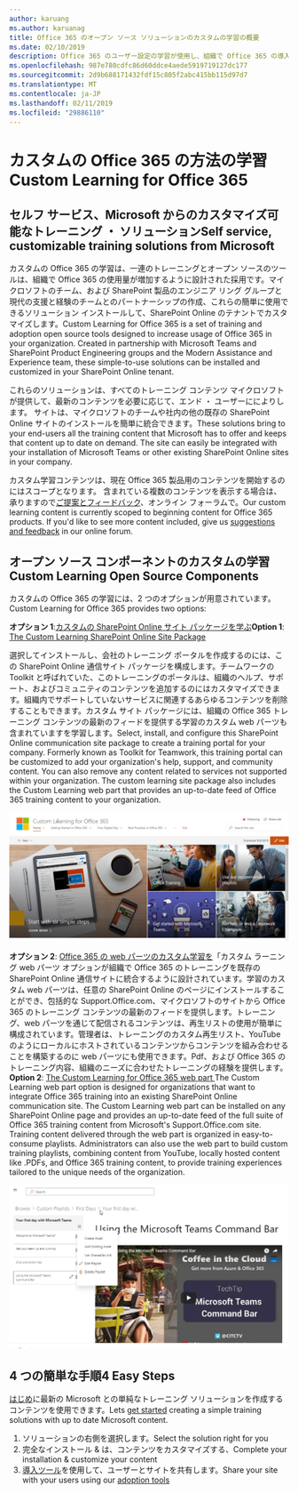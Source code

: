 ```yaml
---
author: karuang
ms.author: karuanag
title: Office 365 のオープン ソース ソリューションのカスタムの学習の概要
ms.date: 02/10/2019
description: Office 365 のユーザー設定の学習が使用し、組織で Office 365 の導入を促進する方法について説明します。当社のソリューションには、カスタムの SharePoint Online web パーツと、Office 365 テナントに簡単に準備されている新しい SharePoint Online 通信トレーニング サイトが含まれます。
ms.openlocfilehash: 987e780cdfc86d60ddce4aede5919719127dc177
ms.sourcegitcommit: 2d9b688171432fdf15c805f2abc415bb115d97d7
ms.translationtype: MT
ms.contentlocale: ja-JP
ms.lasthandoff: 02/11/2019
ms.locfileid: "29886110"
---
```

# <a name="custom-learning-for-office-365"></a><span data-ttu-id="31e02-104">カスタムの Office 365 の方法の学習</span><span class="sxs-lookup"><span data-stu-id="31e02-104">Custom Learning for Office 365</span></span>

## <a name="self-service-customizable-training-solutions-from-microsoft"></a><span data-ttu-id="31e02-105">セルフ サービス、Microsoft からのカスタマイズ可能なトレーニング ・ ソリューション</span><span class="sxs-lookup"><span data-stu-id="31e02-105">Self service, customizable training solutions from Microsoft</span></span>

<span data-ttu-id="31e02-p102">カスタムの Office 365 の学習は、一連のトレーニングとオープン ソースのツールは、組織で Office 365 の使用量が増加するように設計された採用です。マイクロソフトのチーム、および SharePoint 製品のエンジニア リング グループと現代の支援と経験のチームとのパートナーシップの作成、これらの簡単に使用できるソリューション インストールして、SharePoint Online のテナントでカスタマイズします。</span><span class="sxs-lookup"><span data-stu-id="31e02-p102">Custom Learning for Office 365 is a set of training and adoption open source tools designed to increase usage of Office 365 in your organization. Created in partnership with Microsoft Teams and SharePoint Product Engineering groups and the Modern Assistance and Experience team, these simple-to-use solutions can be installed and customized in your SharePoint Online tenant.</span></span> 

<span data-ttu-id="31e02-p103">これらのソリューションは、すべてのトレーニング コンテンツ マイクロソフトが提供して、最新のコンテンツを必要に応じて、エンド ・ ユーザーにによりします。 サイトは、マイクロソフトのチームや社内の他の既存の SharePoint Online サイトのインストールを簡単に統合できます。</span><span class="sxs-lookup"><span data-stu-id="31e02-p103">These solutions bring to your end-users all the training content that Microsoft has to offer and keeps that content up to date on demand.  The site can easily be integrated with your installation of Microsoft Teams or other existing SharePoint Online sites in your company.</span></span>

<span data-ttu-id="31e02-p104">カスタム学習コンテンツは、現在 Office 365 製品用のコンテンツを開始するのにはスコープとなります。 含まれている複数のコンテンツを表示する場合は、承りますので[ご提案とフィードバック](feedback.md)、オンライン フォーラムで。</span><span class="sxs-lookup"><span data-stu-id="31e02-p104">Our custom learning content is currently scoped to beginning content for Office 365 products.  If you'd like to see more content included, give us [suggestions and feedback](feedback.md) in our online forum.</span></span>  

## <a name="custom-learning-open-source-components"></a><span data-ttu-id="31e02-112">オープン ソース コンポーネントのカスタムの学習</span><span class="sxs-lookup"><span data-stu-id="31e02-112">Custom Learning Open Source Components</span></span>

<span data-ttu-id="31e02-113">カスタムの Office 365 の学習には、2 つのオプションが用意されています。</span><span class="sxs-lookup"><span data-stu-id="31e02-113">Custom Learning for Office 365 provides two options:</span></span> 

<span data-ttu-id="31e02-114">**オプション 1**:[カスタムの SharePoint Online サイト パッケージを学ぶ](installsitepackage.md)</span><span class="sxs-lookup"><span data-stu-id="31e02-114">**Option 1**: [The Custom Learning SharePoint Online Site Package](installsitepackage.md)</span></span>

<span data-ttu-id="31e02-p105">選択してインストールし、会社のトレーニング ポータルを作成するのには、この SharePoint Online 通信サイト パッケージを構成します。チームワークの Toolkit と呼ばれていた、このトレーニングのポータルは、組織のヘルプ、サポート、およびコミュニティのコンテンツを追加するのにはカスタマイズできます。組織内でサポートしていないサービスに関連するあらゆるコンテンツを削除することもできます。カスタム サイト パッケージには、組織の Office 365 トレーニング コンテンツの最新のフィードを提供する学習のカスタム web パーツも含まれていますを学習します。</span><span class="sxs-lookup"><span data-stu-id="31e02-p105">Select, install, and configure this SharePoint Online communication site package to create a training portal for your company. Formerly known as Toolkit for Teamwork, this training portal can be customized to add your organization's help, support, and community content. You can also remove any content related to services not supported within your organization. The custom learning site package also includes the Custom Learning web part that provides an up-to-date feed of Office 365 training content to your organization.</span></span> 

![カスタムの Office 365 サイトの体験学習](media/clo365homepage.png)

<span data-ttu-id="31e02-p106">**オプション 2**: [Office 365 の web パーツのカスタム学習を](installwebpart.md)「カスタム ラーニング web パーツ オプションが組織で Office 365 のトレーニングを既存の SharePoint Online 通信サイトに統合するように設計されています。学習のカスタム web パーツは、任意の SharePoint Online のページにインストールすることができ、包括的な Support.Office.com、マイクロソフトのサイトから Office 365 のトレーニング コンテンツの最新のフィードを提供します。トレーニング、web パーツを通じて配信されるコンテンツは、再生リストの使用が簡単に構成されています。管理者は、トレーニングのカスタム再生リスト、YouTube のようにローカルにホストされているコンテンツからコンテンツを組み合わせることを構築するのに web パーツにも使用できます。Pdf、および Office 365 のトレーニング内容、組織のニーズに合わせたトレーニングの経験を提供します。</span><span class="sxs-lookup"><span data-stu-id="31e02-p106">**Option 2**: [The Custom Learning for Office 365 web part ](installwebpart.md) The Custom Learning web part option is designed for organizations that want to integrate Office 365 training into an existing SharePoint Online communication site. The Custom Learning web part can be installed on any SharePoint Online page and provides an up-to-date feed of the full suite of Office 365 training content from Microsoft's Support.Office.com site. Training content delivered through the web part is organized in easy-to-consume playlists. Administrators can also use the web part to build custom training playlists, combining content from YouTube, locally hosted content like .PDFs, and Office 365 training content, to provide training experiences tailored to the unique needs of the organization.</span></span>

![カスタムの Office 365 の web パーツの学習](media/clo365customplaylist.png)

## <a name="4-easy-steps"></a><span data-ttu-id="31e02-125">4 つの簡単な手順</span><span class="sxs-lookup"><span data-stu-id="31e02-125">4 Easy Steps</span></span>

<span data-ttu-id="31e02-126">[はじめ](getstarted.md)に最新の Microsoft との単純なトレーニング ソリューションを作成するコンテンツを使用できます。</span><span class="sxs-lookup"><span data-stu-id="31e02-126">Lets [get started](getstarted.md) creating a simple training solutions with up to date Microsoft content.</span></span>

1. <span data-ttu-id="31e02-127">ソリューションの右側を選択します。</span><span class="sxs-lookup"><span data-stu-id="31e02-127">Select the solution right for you</span></span>
2. <span data-ttu-id="31e02-128">完全なインストール & は、コンテンツをカスタマイズする、</span><span class="sxs-lookup"><span data-stu-id="31e02-128">Complete your installation & customize your content</span></span>
3. <span data-ttu-id="31e02-129">[導入ツール](driveadoption.md)を使用して、ユーザーとサイトを共有します。</span><span class="sxs-lookup"><span data-stu-id="31e02-129">Share your site with your users using our [adoption tools](driveadoption.md)</span></span>

